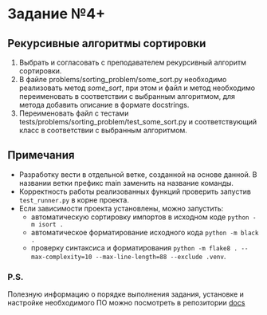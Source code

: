 # Задание №4+ 
## Рекурсивные алгоритмы сортировки

1. Выбрать и согласовать с преподавателем рекурсивный алгоритм сортировки.
2. В файле problems/sorting_problem/some_sort.py необходимо реализовать метод *some_sort*, при этом и файл и метод необходимо переименовать в соответствии с выбранным алгоритмом, для метода добавить описание в формате docstrings.
3. Переименовать файл с тестами tests/problems/sorting_problem/test_some_sort.py и соответствующий класс в соответствии с выбранным алгоритмом.

## Примечания  
- Разработку вести в отдельной ветке, созданной на основе данной. В названии ветки префикс main заменить на название команды. 
- Корректность работы реализованных функций проверить запустив `test_runner.py` в корне проекта.
- Если зависимости проекта установлены, можно запустить:
    * автоматическую сортировку импортов в исходном коде `python -m isort .`
    * автоматическое форматирование исходного кода `python -m black .`
    * проверку синтаксиса и форматирования `python -m flake8 . --max-complexity=10 --max-line-length=88 --exclude .venv`.
  

### P.S.
Полезную информацию о порядке выполнения задания, установке и настройке необходимого ПО можно посмотреть в репозитории [docs](https://github.com/hse-algo-psapr-25/docs)
